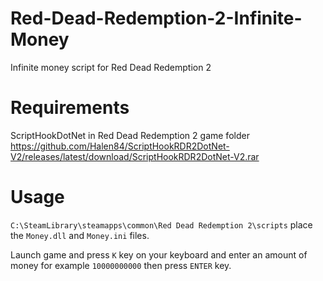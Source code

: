 # Red-Dead-Redemption-2-Infinite-Money
Infinite money script for Red Dead Redemption 2

# Requirements

ScriptHookDotNet in Red Dead Redemption 2 game folder  https://github.com/Halen84/ScriptHookRDR2DotNet-V2/releases/latest/download/ScriptHookRDR2DotNet-V2.rar

# Usage

`C:\SteamLibrary\steamapps\common\Red Dead Redemption 2\scripts` place the `Money.dll` and `Money.ini` files.

Launch game and press `K` key on your keyboard and enter an amount of money for example `10000000000` then press `ENTER` key.
